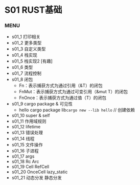 # S01 RUST基础

### MENU
- s01_1 打印相关
- s01_2 更多类型
- s01_3 自定义类型
- s01_4 栈实现
- s01_5 栈实现2  [有趣]
- s01_6 类型
- s01_7 流程控制
- s01_8 闭包
    - Fn：表示捕获方式为通过引用（&T）的闭包
    - FnMut：表示捕获方式为通过可变引用（&mut T）的闭包
    - FnOnce：表示捕获方式为通过值（T）的闭包
- s01_9 cargo package & 可见性 
    - hello cargo package lib`cargo new --lib hello`  // 创建依赖
- s01_10 super & self
- s01_11 作用域规则
- s01_12 lifetime
- s01_13 错误处理
- s01_14 线程
- s01_15 文件操作
- s01_16 子进程
- s01_17 args
- s01_18 Rc Arc
- s01_19 Cell RefCell  
- s01_20 OnceCell lazy_static
- s01_21 动态分发 静态分发

 